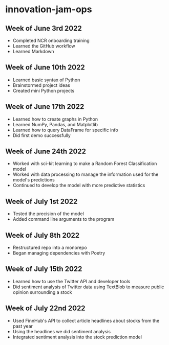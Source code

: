 # innovation-jam-ops

## Week of June 3rd 2022

* Completed NCR onboarding training
* Learned the GitHub workflow
* Learned Markdown

## Week of June 10th 2022

* Learned basic syntax of Python
* Brainstormed project ideas
* Created mini Python projects

## Week of June 17th 2022
* Learned how to create graphs in Python
* Learned NumPy, Pandas, and Matplotlib
* Learned how to query DataFrame for specific info
* Did first demo successfully

## Week of June 24th 2022
* Worked with sci-kit learning to make a Random Forest Classification model
* Worked with data processing to manage the information used for the model's predictions
* Continued to develop the model with more predictive statistics

## Week of July 1st 2022
* Tested the precision of the model
* Added command line arguments to the program

## Week of July 8th 2022
* Restructured repo into a monorepo
* Began managing dependencies with Poetry

## Week of July 15th 2022
* Learned how to use the Twitter API and developer tools
* Did sentiment analysis of Twitter data using TextBlob to measure public opinion surrounding a stock

## Week of July 22nd 2022
* Used FinnHub's API to collect article headlines about stocks from the past year
* Using the headlines we did sentiment analysis
* Integrated sentiment analysis into the stock prediction model
